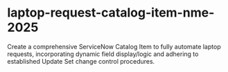 # laptop-request-catalog-item-nme-2025
Create a comprehensive ServiceNow Catalog Item to fully automate laptop requests, incorporating dynamic field display/logic and adhering to established Update Set change control procedures.
